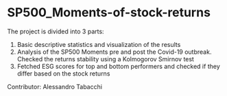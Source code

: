 # SP500_Moments-of-stock-returns
The project is divided into 3 parts: 
1. Basic descriptive statistics and visualization of the results
2. Analysis of the SP500 Moments pre and post the Covid-19 outbreak. Checked the returns stability using a Kolmogorov Smirnov test
3. Fetched ESG scores for top and bottom performers and checked if they differ based on the stock returns

Contributor: Alessandro Tabacchi
